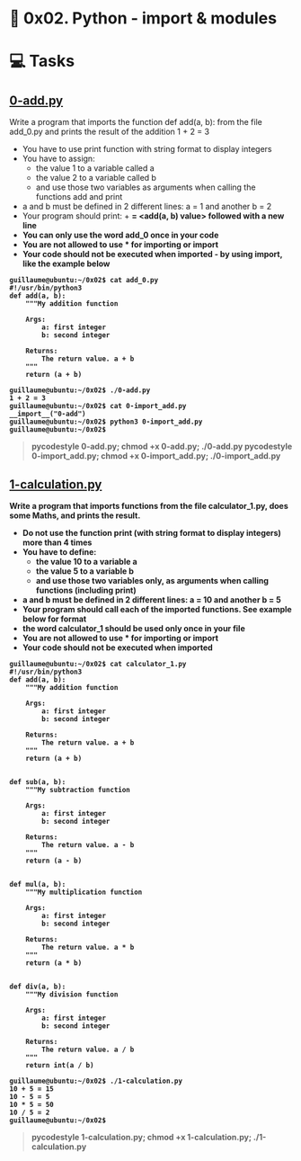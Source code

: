 # :book: 0x02. Python - import & modules

# :computer: Tasks
## [0-add.py](0-add.py)
Write a program that imports the function def add(a, b): from the file add_0.py and prints the result of the addition 1 + 2 = 3
 - You have to use print function with string format to display integers
 - You have to assign:
     - the value 1 to a variable called a
     - the value 2 to a variable called b
     - and use those two variables as arguments when calling the functions add and print
 - a and b must be defined in 2 different lines: a = 1 and another b = 2
 - Your program should print: <a value> + <b value> = <add(a, b) value> followed with a new line
 - You can only use the word add_0 once in your code
 - You are not allowed to use * for importing or __import__
 - Your code should not be executed when imported - by using __import__, like the example below

```
guillaume@ubuntu:~/0x02$ cat add_0.py
#!/usr/bin/python3
def add(a, b):
    """My addition function

    Args:
        a: first integer
        b: second integer

    Returns:
        The return value. a + b
    """
    return (a + b)

guillaume@ubuntu:~/0x02$ ./0-add.py
1 + 2 = 3
guillaume@ubuntu:~/0x02$ cat 0-import_add.py
__import__("0-add")
guillaume@ubuntu:~/0x02$ python3 0-import_add.py 
guillaume@ubuntu:~/0x02$ 
```

> pycodestyle 0-add.py; chmod +x 0-add.py; ./0-add.py
> pycodestyle 0-import_add.py; chmod +x 0-import_add.py; ./0-import_add.py

## [1-calculation.py](1-calculation.py)
Write a program that imports functions from the file calculator_1.py, does some Maths, and prints the result.
 - Do not use the function print (with string format to display integers) more than 4 times
 - You have to define:
     - the value 10 to a variable a
     - the value 5 to a variable b
     - and use those two variables only, as arguments when calling functions (including print)
 - a and b must be defined in 2 different lines: a = 10 and another b = 5
 - Your program should call each of the imported functions. See example below for format
 - the word calculator_1 should be used only once in your file
 - You are not allowed to use * for importing or __import__
 - Your code should not be executed when imported
```
guillaume@ubuntu:~/0x02$ cat calculator_1.py
#!/usr/bin/python3
def add(a, b):
    """My addition function

    Args:
        a: first integer
        b: second integer

    Returns:
        The return value. a + b
    """
    return (a + b)


def sub(a, b):
    """My subtraction function

    Args:
        a: first integer
        b: second integer

    Returns:
        The return value. a - b
    """
    return (a - b)


def mul(a, b):
    """My multiplication function

    Args:
        a: first integer
        b: second integer

    Returns:
        The return value. a * b
    """
    return (a * b)


def div(a, b):
    """My division function

    Args:
        a: first integer
        b: second integer

    Returns:
        The return value. a / b
    """
    return int(a / b)

guillaume@ubuntu:~/0x02$ ./1-calculation.py
10 + 5 = 15
10 - 5 = 5
10 * 5 = 50
10 / 5 = 2
guillaume@ubuntu:~/0x02$
```

> pycodestyle 1-calculation.py; chmod +x 1-calculation.py; ./1-calculation.py

